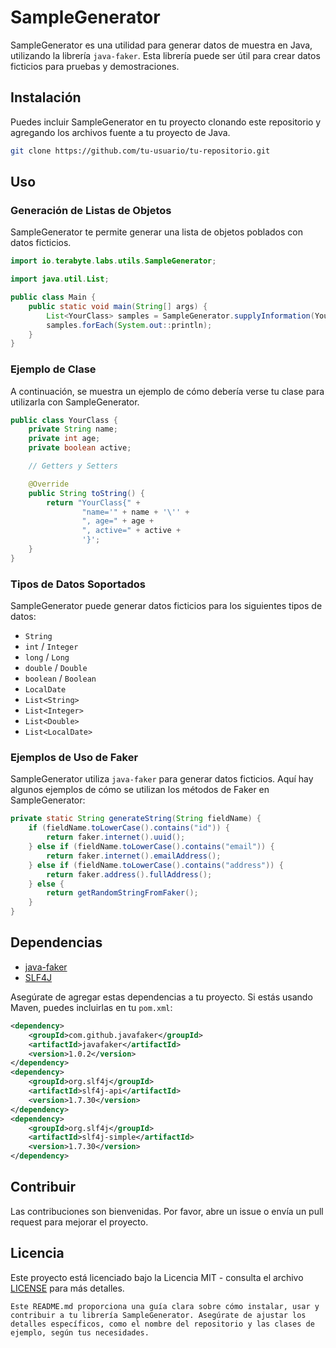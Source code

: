 # SampleGenerator

SampleGenerator es una utilidad para generar datos de muestra en Java, utilizando la librería `java-faker`. Esta librería puede ser útil para crear datos ficticios para pruebas y demostraciones.

## Instalación

Puedes incluir SampleGenerator en tu proyecto clonando este repositorio y agregando los archivos fuente a tu proyecto de Java.

```bash
git clone https://github.com/tu-usuario/tu-repositorio.git
```

## Uso

### Generación de Listas de Objetos

SampleGenerator te permite generar una lista de objetos poblados con datos ficticios.

```java
import io.terabyte.labs.utils.SampleGenerator;

import java.util.List;

public class Main {
    public static void main(String[] args) {
        List<YourClass> samples = SampleGenerator.supplyInformation(YourClass.class, 10);
        samples.forEach(System.out::println);
    }
}
```

### Ejemplo de Clase

A continuación, se muestra un ejemplo de cómo debería verse tu clase para utilizarla con SampleGenerator.

```java
public class YourClass {
    private String name;
    private int age;
    private boolean active;

    // Getters y Setters

    @Override
    public String toString() {
        return "YourClass{" +
                "name='" + name + '\'' +
                ", age=" + age +
                ", active=" + active +
                '}';
    }
}
```

### Tipos de Datos Soportados

SampleGenerator puede generar datos ficticios para los siguientes tipos de datos:
- `String`
- `int` / `Integer`
- `long` / `Long`
- `double` / `Double`
- `boolean` / `Boolean`
- `LocalDate`
- `List<String>`
- `List<Integer>`
- `List<Double>`
- `List<LocalDate>`

### Ejemplos de Uso de Faker

SampleGenerator utiliza `java-faker` para generar datos ficticios. Aquí hay algunos ejemplos de cómo se utilizan los métodos de Faker en SampleGenerator:

```java
private static String generateString(String fieldName) {
    if (fieldName.toLowerCase().contains("id")) {
        return faker.internet().uuid();
    } else if (fieldName.toLowerCase().contains("email")) {
        return faker.internet().emailAddress();
    } else if (fieldName.toLowerCase().contains("address")) {
        return faker.address().fullAddress();
    } else {
        return getRandomStringFromFaker();
    }
}
```

## Dependencias

- [java-faker](https://github.com/DiUS/java-faker)
- [SLF4J](http://www.slf4j.org/)

Asegúrate de agregar estas dependencias a tu proyecto. Si estás usando Maven, puedes incluirlas en tu `pom.xml`:

```xml
<dependency>
    <groupId>com.github.javafaker</groupId>
    <artifactId>javafaker</artifactId>
    <version>1.0.2</version>
</dependency>
<dependency>
    <groupId>org.slf4j</groupId>
    <artifactId>slf4j-api</artifactId>
    <version>1.7.30</version>
</dependency>
<dependency>
    <groupId>org.slf4j</groupId>
    <artifactId>slf4j-simple</artifactId>
    <version>1.7.30</version>
</dependency>
```

## Contribuir

Las contribuciones son bienvenidas. Por favor, abre un issue o envía un pull request para mejorar el proyecto.

## Licencia

Este proyecto está licenciado bajo la Licencia MIT - consulta el archivo [LICENSE](LICENSE) para más detalles.
```
Este README.md proporciona una guía clara sobre cómo instalar, usar y contribuir a tu librería SampleGenerator. Asegúrate de ajustar los detalles específicos, como el nombre del repositorio y las clases de ejemplo, según tus necesidades.
```